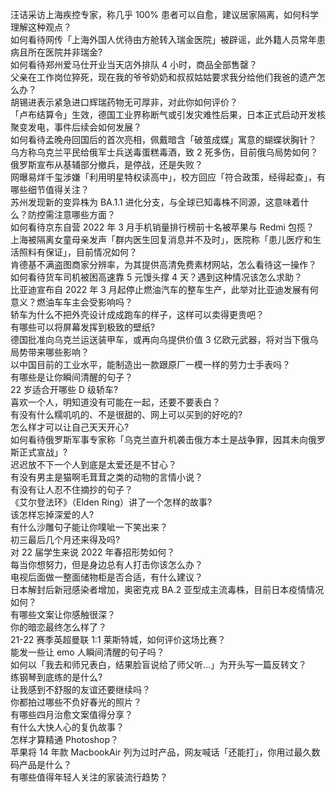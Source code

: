 汪诘采访上海疾控专家，称几乎 100% 患者可以自愈，建议居家隔离，如何科学理解这种观点？  
如何看待网传「上海外国人优待由方舱转入瑞金医院」被辟谣，此外籍人员常年患病且所在医院并非瑞金?  
如何看待郑州爱马仕开业当天店外排队 4 小时，商品全部售罄？  
父亲在工作岗位猝死，现在我的爷爷奶奶和叔叔姑姑要求我分给他们我爸的遗产怎么办？  
胡锡进表示紧急进口辉瑞药物无可厚非，对此你如何评价？  
「卢布结算令」生效，德国工业界称断气或引发灾难性后果，日本正式启动开发核聚变发电，事件后续会如何发展？  
如何看待孟晚舟回国后的首次亮相，佩戴暗含「破茧成蝶」寓意的蝴蝶状胸针？  
乌方称乌克兰平民给俄军士兵送毒蛋糕毒酒，致 2 死多伤，目前俄乌局势如何？  
俄罗斯宣布从基辅部分撤兵，是停战，还是失败？  
网曝易烊千玺涉嫌「利用明星特权读高中」，校方回应「符合政策，经得起查」，有哪些细节值得关注？  
苏州发现新的变异株为 BA.1.1 进化分支，与全球已知毒株不同源，这意味着什么？防控需注意哪些方面？  
如何看待京东自营 2022 年 3 月手机销量排行榜前十名被苹果与 Redmi 包揽？  
上海被隔离女童母亲发声「群内医生回复消息并不及时」，医院称「患儿医疗和生活照料有保证」，目前情况如何？  
肯德基不满盗图商家分辨率，为其提供高清免费素材网站，怎么看待这一操作？  
如何看待货车司机被困高速靠 5 元馒头撑 4 天？遇到这种情况该怎么求助？  
比亚迪宣布自 2022 年 3 月起停止燃油汽车的整车生产，此举对比亚迪发展有何意义？燃油车车主会受影响吗？  
轿车为什么不把外壳设计成成跑车的样子，这样可以卖得更贵吧？  
有哪些可以将屏幕发挥到极致的壁纸?  
德国批准向乌克兰运送装甲车，或再向乌提供价值 3 亿欧元武器，将对当下俄乌局势带来哪些影响？  
以中国目前的工业水平，能制造出一款跟原厂一模一样的劳力士手表吗？  
有哪些是让你瞬间清醒的句子？  
22 岁适合开哪些 D 级轿车?  
喜欢一个人，明知道没有可能在一起，还要不要表白？  
有没有什么糯叽叽的、不是很甜的、网上可以买到的好吃的?  
怎么样才可以让自己天天开心?  
如何看待俄罗斯军事专家称「乌克兰直升机袭击俄方本土是战争罪，因其未向俄罗斯正式宣战」?  
迟迟放不下一个人到底是太爱还是不甘心？  
有没有男主是猫啊毛茸茸之类的动物的言情小说？  
有没有让人忍不住摘抄的句子？  
《艾尔登法环》（Elden Ring）讲了一个怎样的故事?  
该怎样忘掉深爱的人?  
有什么沙雕句子能让你噗呲一下笑出来？  
初三最后几个月还来得及吗?  
对 22 届学生来说 2022 年春招形势如何？  
每当你想努力，但是身边总有人打击你该怎么办？  
电视后面做一整面储物柜是否合适，有什么建议？  
日本解封后新冠感染者增加，奥密克戎 BA.2 亚型成主流毒株，目前日本疫情情况如何？  
有哪些文案让你感触很深？  
你的暗恋最终怎么样了？  
21-22 赛季英超曼联 1:1 莱斯特城，如何评价这场比赛？  
能发一些让 emo 人瞬间清醒的句子吗？  
如何以「我去和师兄表白，结果脸盲说给了师父听…」为开头写一篇反转文？  
练钢琴到底练的是什么?  
让我感到不舒服的友谊还要继续吗？  
你都拍过哪些不负好春光的照片？  
有哪些四月治愈文案值得分享？  
有什么大快人心的复仇故事？  
怎样才算精通 Photoshop？  
苹果将 14 年款 MacbookAir 列为过时产品，网友喊话「还能打」，你用过最久数码产品是什么？  
有哪些值得年轻人关注的家装流行趋势？  
